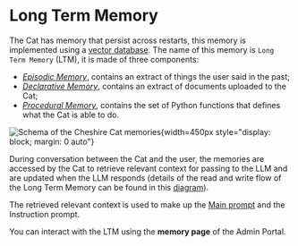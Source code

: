 # Long Term Memory

The Cat has memory that persist across restarts, this memory is implemented using a [vector database](vector_memory.md).
The name of this memory is `Long Term Memory` (LTM), it is made of three components:

- [*Episodic Memory*](episodic_memory.md), contains an extract of things the user said in the past;
- [*Declarative Memory*](declarative_memory.md), contains an extract of documents uploaded to the Cat;
- [*Procedural Memory*](procedural_memory.md), contains the set of Python functions that defines what the Cat is able to do.

![Schema of the Cheshire Cat memories](../../../assets/img/diagrams/ltm.jpg){width=450px style="display: block; margin: 0 auto"}


During conversation between the Cat and the user, the memories are accessed by the Cat to retrieve relevant context for passing to the LLM and are updated when the LLM responds (details of the read and write flow of the Long Term Memory can be found in this [diagram](../../flows/chatting-with-the-cat.md)).

The retrieved relevant context is used to make up the [Main prompt](../prompts/main_prompt.md) and the Instruction prompt.

You can interact with the LTM using the **memory page** of the Admin Portal.